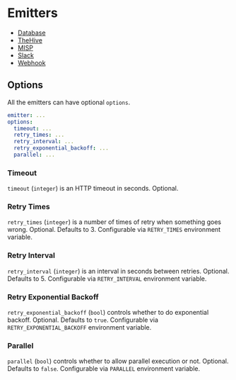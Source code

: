 # Emitters

- [Database](database.md)
- [TheHive](hive.md)
- [MISP](misp.md)
- [Slack](slack.md)
- [Webhook](webhook.md)

## Options

All the emitters can have optional `options`.

```yaml
emitter: ...
options:
  timeout: ...
  retry_times: ...
  retry_interval: ...
  retry_exponential_backoff: ...
  parallel: ...
```

### Timeout

`timeout` (`integer`) is an HTTP timeout in seconds. Optional.

### Retry Times

`retry_times` (`integer`) is a number of times of retry when something goes wrong. Optional. Defaults to 3. Configurable via `RETRY_TIMES` environment variable.

### Retry Interval

`retry_interval` (`integer`) is an interval in seconds between retries. Optional. Defaults to 5. Configurable via `RETRY_INTERVAL` environment variable.

### Retry Exponential Backoff

`retry_exponential_backoff` (`bool`) controls whether to do exponential backoff. Optional. Defaults to `true`. Configurable via `RETRY_EXPONENTIAL_BACKOFF` environment variable.

### Parallel

`parallel` (`bool`) controls whether to allow parallel execution or not. Optional. Defaults to `false`. Configurable via `PARALLEL` environment variable.
